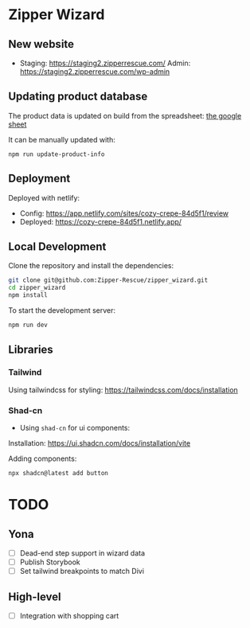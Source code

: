 # Zipper Wizard

## New website

- Staging: https://staging2.zipperrescue.com/
  Admin: https://staging2.zipperrescue.com/wp-admin

## Updating product database

The product data is updated on build from the spreadsheet: [the google sheet](https://docs.google.com/spreadsheets/d/1Qgz4_OpzAwhGpBsJ635ZHsEmbZSqegtHEvKqLHB4Y1s/edit?gid=593122402#gid=593122402)

It can be manually updated with:

```shell
npm run update-product-info
```

## Deployment

Deployed with netlify:

- Config: https://app.netlify.com/sites/cozy-crepe-84d5f1/review
- Deployed: https://cozy-crepe-84d5f1.netlify.app/

## Local Development

Clone the repository and install the dependencies:

```bash
git clone git@github.com:Zipper-Rescue/zipper_wizard.git
cd zipper_wizard
npm install
```

To start the development server:

```bash
npm run dev
```

## Libraries

### Tailwind

Using tailwindcss for styling: https://tailwindcss.com/docs/installation

### Shad-cn

- Using `shad-cn` for ui components:

Installation: https://ui.shadcn.com/docs/installation/vite

Adding components:

```
npx shadcn@latest add button
```

# TODO

## Yona

- [ ] Dead-end step support in wizard data
- [ ] Publish Storybook
- [ ] Set tailwind breakpoints to match Divi

## High-level

- [ ] Integration with shopping cart

